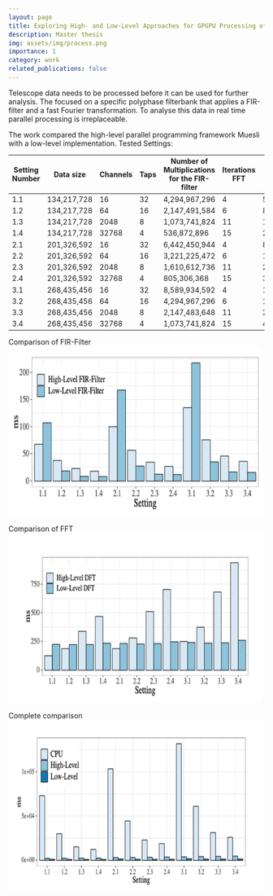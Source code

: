 ```yaml
---
layout: page
title: Exploring High- and Low-Level Approaches for GPGPU Processing of Telescope Data.
description: Master thesis
img: assets/img/process.png
importance: 1
category: work
related_publications: false
---
```


<a href="assets/pdf/masterthesis.pdf"><i class="fa-solid fa-file-pdf"></i></a>

Telescope data needs to be processed before it can be used for further analysis.
The focused on a specific polyphase filterbank that applies a FIR-filter and a fast Fourier transformation.
To analyse this data in real time parallel processing is irreplaceable.

The work compared the high-level parallel programming framework Muesli with a low-level implementation.
Tested Settings:

| Setting Number | Data size                        | Channels | Taps | Number of Multiplications for the FIR-filter | Iterations FFT | Number of FFT steps |
|----------------|----------------------------------|----------|------|----------------------------------------------|----------------|---------------------------|
| 1.1      | 134,217,728 | 16       | 32   | 4,294,967,296                                | 4              | 536,870,912               |
| 1.2      | 134,217,728 | 64       | 16   | 2,147,491,584                                | 6              | 805,309,344               |
| 1.3      | 134,217,728 | 2048     | 8    | 1,073,741,824                                | 11             | 1,476,400,464             |
| 1.4     | 134,217,728 | 32768    | 4    | 536,872,896                                  | 15             | 2,013,273,360             |
| 2.1      | 201,326,592 | 16       | 32   | 6,442,450,944                                | 4              | 805,306,368               |
| 2.2      | 201,326,592 | 64       | 16   | 3,221,225,472                                | 6              | 1,207,959,552             |
| 2.3      | 201,326,592 | 2048     | 8    | 1,610,612,736                                | 11             | 221,459,249               |
| 2.4      | 201,326,592 | 32768    | 4    | 805,306,368                                  | 15             | 3,019,898,880             |
| 3.1      | 268,435,456 | 16       | 32   | 8,589,934,592                                | 4              | 1,073,741,824             |
| 3.2      | 268,435,456 | 64       | 16   | 4,294,967,296                                | 6              | 1,610,612,736             |
| 3.3      | 268,435,456| 2048     | 8    | 2,147,483,648                                | 11             | 2,952,790,016             |
| 3.4      | 268,435,456 | 32768    | 4    | 1,073,741,824                                | 15             | 4,026,531,840             |

Comparison of FIR-Filter
<img src="assets/img/lowhigh.png" alt="Comparison Low-level High-level" width="500" height="333">

Comparison of FFT
<img src="assets/img/lowhighfft.png" alt="Comparison All Results" width="500" height="333">

Complete comparison
<img src="assets/img/results.png" alt="Comparison All Results" width="500" height="333">
